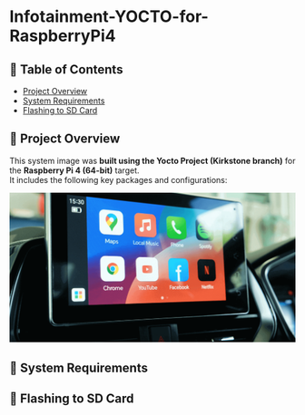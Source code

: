 # Infotainment-YOCTO-for-RaspberryPi4
## 📑 Table of Contents
- [Project Overview](#project-overview)
- [System Requirements](#system-requirements)
- [Flashing to SD Card](#Flashing-to-SD-Card)

## 🧩 Project Overview
This system image was **built using the Yocto Project (Kirkstone branch)** for the **Raspberry Pi 4 (64-bit)** target.  
It includes the following key packages and configurations:

<img src= "https://github.com/HESHAM47GAMAL/Infotainment-YOCTO-for-RaspberryPi4/blob/main/1.Infotainment_System.png">


## 🧠 System Requirements

## 💾 Flashing to SD Card
